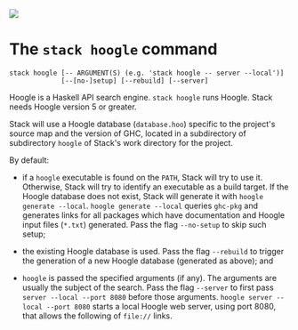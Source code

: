 <div class="hidden-warning"><a href="https://docs.haskellstack.org/"><img src="https://cdn.jsdelivr.net/gh/commercialhaskell/stack/doc/img/hidden-warning.svg"></a></div>

# The `stack hoogle` command

~~~text
stack hoogle [-- ARGUMENT(S) (e.g. 'stack hoogle -- server --local')]
             [--[no-]setup] [--rebuild] [--server]
~~~

Hoogle is a Haskell API search engine. `stack hoogle` runs Hoogle. Stack needs
Hoogle version 5 or greater.

Stack will use a Hoogle database (`database.hoo`) specific to the project's
source map and the version of GHC, located in a subdirectory of subdirectory
`hoogle` of Stack's work directory for the project.

By default:

*   if a `hoogle` executable is found on the `PATH`, Stack will try to use it.
    Otherwise, Stack will try to identify an executable as a build target. If
    the Hoogle database does not exist, Stack will generate it with
    `hoogle generate --local`. `hoogle generate --local` queries `ghc-pkg` and
    generates links for all packages which have documentation and Hoogle input
    files (`*.txt`) generated. Pass the flag `--no-setup` to skip such setup;

*   the existing Hoogle database is used. Pass the flag `--rebuild` to trigger
    the generation of a new Hoogle database (generated as above); and

*   `hoogle` is passed the specified arguments (if any). The arguments are
    usually the subject of the search. Pass the flag `--server` to first pass
    `server --local --port 8080` before those arguments.
    `hoogle server --local --port 8080` starts a local Hoogle web server, using
    port 8080, that allows the following of `file://` links.
